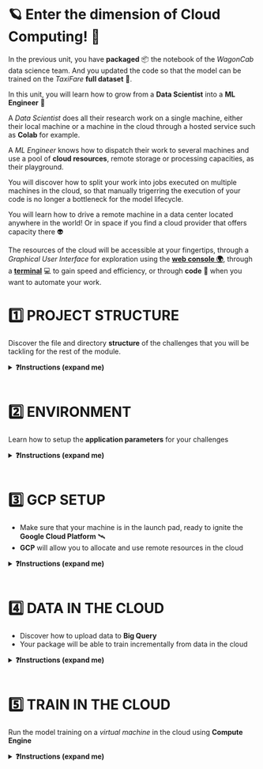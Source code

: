 
[//]: # ( presentation of the unit )

# 🪐 Enter the dimension of Cloud Computing! 🚀

In the previous unit, you have **packaged** 📦 the notebook of the _WagonCab_ data science team. And you updated the code so that the model can be trained on the _TaxiFare_ **full dataset** 🗻.

In this unit, you will learn how to grow from a **Data Scientist** into a **ML Engineer** 🤩

A _Data Scientist_ does all their research work on a single machine, either their local machine or a machine in the cloud through a hosted service such as **Colab** for example.

A _ML Engineer_ knows how to dispatch their work to several machines and use a pool of **cloud resources**, remote storage or processing capacities, as their playground.

You will discover how to split your work into jobs executed on multiple machines in the cloud, so that manually trigerring the execution of your code is no longer a bottleneck for the model lifecycle.

You will learn how to drive a remote machine in a data center located anywhere in the world! Or in space if you find a cloud provider that offers capacity there 👽

The resources of the cloud will be accessible at your fingertips, through a _Graphical User Interface_ for exploration using the **[web console 🌍](https://console.cloud.google.com/)**, through a **[terminal](https://en.wikipedia.org/wiki/Terminal_emulator)** 💻 to gain speed and efficiency, or through **code** 📝 when you want to automate your work.

[//]: # ( unit tech stack: gcloud gsutil cloud-storage compute-engine mlflow vertex-ai )

[//]: # ( presentation of the challenges of the unit )

# 1️⃣ PROJECT STRUCTURE

Discover the file and directory **structure** of the challenges that you will be tackling for the rest of the module.

<details>
  <summary markdown='span'><strong>❓Instructions (expand me)</strong></summary>

[//]: # ( challenge tech stack: )

[//]: # ( challenge presentation )

🚨 Each new challenge will bring in an additional set of features on which to work

👉 From now on, you will start each new challenge with the solution of the previous challenge

❓ Now, read carefully the following document to discover the structure of the challenges

[//]: # ( challenge instructions )

## Project structure

Here are the main files of interest:

```bash
.                                   # challenge root
├──taxifare
│   ├── data_sources
│   │   ├── big_query.py            # ☁️ cloud data storage client
│   │   └── local_disk.py           # 🚚 data exchange functions
│   ├── interface
│   │   └── main.py            # 🚪 (new) entry point
│   └── ml_logic
│       ├── __init__.py
│       ├── data.py                 # 📦 data storage interface
│       ├── encoders.py
│       ├── model.py
│       ├── params.py
│       ├── preprocessor.py
│       ├── registry.py             # 📦 model storage functions
│       └── utils.py
├── tests                           # 🧪 tests
├── .env.sample                     # ⚙️ sample `.env` file containing the variables used in the challenge
├── .envrc                          # 🎬 .env loader (used by `direnv`)
├── Makefile
├── requirements.txt
└──  setup.py
```

### ⚙️ `.env.sample`

This file is a _template_ allowing you to create the `.env` file for each challenge. The `.env.sample` file contains the variables required by the code and expected in the `.env` file. 🚨 Keep in mind that the `.env` file **should never be stored in Git** and we have added it to your `.gitignore`.

### 🚪 `main.py`

Bye bye `taxifare.interface.main_local` module, you served us well ❤️

Long live `taxifare.interface.main`, our new package entry point ⭐️ to:
- ~~`preprocess_and_train`~~: This method have been deleted: it does not scale well enough
- `preprocess`: preprocess the data by chunk
- `train`: train the data by chunk
- `evaluate`: evaluate the performance of the latest trained model on new data
- `pred`: make a prediction on a `DataFrame` with a specific version of the trained model

🚨 One main change in the code of the package is that we choose to delegate some of its work to dedicated modules in order to limit the size of the `main.py` file.

The code of the model, the preprocessing and the data cleaning files does not change 👌

The main changes concern :
- The project configuration: the code loads the application configuration from the environment variables loaded by direnv from the .env file
- The model storage: the code evolves to store the trained model either locally - or _spoiler alert_ in the cloud
- The training data: the code uses the `data.py` module as an _interface_ to other modules that load the data either from a local data source or from the cloud depending on the `.env` configuration

### Data delegation: 📦 `data.py` + 🚚 `local_disk.py` + ☁️ `big_query.py`

- `ml_logic.data` is now responsible for data cleaning
- `data_sources.local_disk` is responsible for loading from and saving data to your local disk
- `data_sources.big_query` is responsible for loading from and saving data to BigQuery

</details>
<br>

# 2️⃣ ENVIRONMENT

Learn how to setup the **application parameters** for your challenges

<details>
  <summary markdown='span'><strong>❓Instructions (expand me)</strong></summary>


[//]: # ( challenge tech stack: direnv )

[//]: # ( challenge instructions )

## Install `taxifare` version `0.0.2`

**💻 Install the new package version**
```bash
make reinstall_package
```

**🧪 Check the package version**
```bash
pip list | grep taxifare
# taxifare               0.0.2
```

## Configuration setup

Our goal is to be able to configure the behavior of our _package_ 📦 depending on the value of the variables defined in a `.env` project configuration file.

In order to do so, we will install the `direnv` shell extension. Its job is to locate the nearest `.env` file in the parent directory structure of the project and load its content into the environment.

<details>
  <summary markdown='span'><strong> ⚙️ macOS </strong></summary>


  ``` bash
  brew install direnv
  ```
</details>

<details>
  <summary markdown='span'><strong> ⚙️ Ubuntu (Linux or Windows WSL2) </strong></summary>


  ``` bash
  sudo apt update
  sudo apt install -y direnv
  ```
</details>

Once `direnv` is installed, we need to tell `zsh` to load `direnv` whenever it starts. This will allow `direnv` to monitor the changes in the `.env` project configuration, and to refresh the `environment variables` accordingly.

You need to update your `~/.zshrc` file in order to tell it to load `direnv`.

**💻 Add `direnv` to the list of `zsh` plugins**

Open the resources files:

``` bash
code ~/.zshrc
```

The list of plugins is located at the start of the files and should look this this when you add `direnv`:

``` bash
plugins=(git gitfast last-working-dir common-aliases zsh-syntax-highlighting history-substring-search pyenv direnv)
```

**💡 Start a new `zsh` window in order to load `direnv`**

**💻 At this point `direnv` is still not able to load anything: there is no `.env` file, let's do this:**

- Copy the `env.sample` file and rename it as `.env`
- Enable the project configuration with `direnv allow .` (the `.` stands for _current directory_)
- You can retrieve info on how `direnv` works any time by running `direnv --help`

**🧪 Check `direnv` is able to read the environment variable from the `.env` file:**
```bash
echo $LOCAL_DATA_PATH
# path/to/the/local/data
```

## Update your `.env` project configuration

From now on, whenever you need to update the behavior of the project, you will be able to change its parameters by simply editing the `.env` project configuration.

**📝 Fill the following**
- `LOCAL_DATA_PATH` variable in the `.env` project configuration with `~/.lewagon/mlops/data`
- `LOCAL_REGISTRY_PATH` variable in the `.env` project configuration with `~/.lewagon/mlops/training_outputs`

**🧪 Check your env variables manually**
```bash
echo $LOCAL_DATA_PATH
echo $LOCAL_REGISTRY_PATH
# ~/.lewagon/mlops/data
# ~/.lewagon/mlops/training_outputs
```

**🧪 Check your env variable automatically**
``` bash
make show_env
```
👉 How does that work ? Very simple: the `show_env` command in the `Makefile` just runs an `echo` (a `print` in the _terminal_) of the content of the varialbes of the project loaded by `direnv`

## ⚙️ Run your first training locally

⚙️ Run the following command: `python -m taxifare.interface.main` to test each methods one by one, uncommenting each route below one after the other, and make sure to understand how your new package works.
```python
if __name__ == '__main__':
    preprocess()
    #train()
    #pred()
    #evaluate(first_row=9000)
```

**💡`data.py` now acts as a switch** The beauty of having all the global logic implemented in `main.py` is that in `data.py` we need not worry about the context in which the functions are called. We only need to concentrate on what each function does and how it does it.

- Pay attention to the `ml_logic.data.get_chunk` _function_ in order to undertand how it can switch from local to cloud data loading (the `save_chunk` _function_ works similarly for storage).

- We provide you with the code of the `data_sources.local_disk` _module_ so you can see how the `get_pandas_chunk` and `save_local_chunk` are working. Later on, we will code the equivalent for big query instead of local data storage.

✋ Ask for a TA if you need explanations to understand any of the above steps.

🏁 You are ready to go!

</details>
<br>

# 3️⃣ GCP SETUP

- Make sure that your machine is in the launch pad, ready to ignite the **Google Cloud Platform** 🛰
- **GCP** will allow you to allocate and use remote resources in the cloud

<details>
<summary markdown='span'><strong>❓Instructions (expand me)</strong></summary>

[//]: # ( challenge tech stack: gcloud gsutil cloud-storage )

[//]: # ( challenge presentation )

First things first, let's make sure that your machine is ready to drive **Google Cloud Platform** resources:
- Verify that your **GCP** setup is operationnal
- Discover the `gcloud` and `gsutil` **[Command Line Interface](https://en.wikipedia.org/wiki/Command-line_interface)** tools provided by GCP in order to drive resources in the cloud

[//]: # ( challenge instructions )

## GCP setup check

We need to install some useful _python_ packages to interact from your code with GCP APIs such as [Cloud Storage](https://cloud.google.com/storage/docs/apis) and [BigQuery](https://cloud.google.com/bigquery/docs/reference/rest):

``` bash
pip install google-cloud-storage "google-cloud-bigquery<3.0.0"
```

We will now verify that:
- The `gcloud` CLI tool has access to (is authorized to drive the resources of) your GCP account
- The _python_ code running on your machine has access to your GCP account

**🧪 In your terminal, run `make test_gcp_setup`**

## The `gcloud` CLI

Let's discover the first CLI tool allowing you to drive your GCP resources from the terminal.

**❓ How do you list your GCP projects ?**

Find the `gcloud` command allowing you to list your **GCP project id**.

**📝 Fill the `PROJECT` variable in the `.env` project configuration with the name of your GCP project**

**🧪 Run the tests with `make test_gcp_project_setup`**

<details>
  <summary markdown='span'><strong> 💡 Hint </strong></summary>


  You can use the `-h` flag or the `--help` (more details) parameter in order to retrieve contextual help on the `gcloud` commands or sub commands (use `gcloud billing -h` to list the gcloud billing sub commands or `gcloud billing --help` for a more detailed help on the sub commands).

  👉 Pressing `q` is usually the way to exit the help if the command did not terminate itself, (`Ctrl + C` also works)

  Also note that running `gcloud` without arguments lists all the available sub commands by group.
</details>

## Cloud Storage and the `gsutil` CLI

The second CLI tool that you will use often allows you to deal with files stored on Cloud Storage within **buckets**.

**❓ How do you create a bucket ?**

Find the `gsutil` command allowing you to create a **bucket**.

**💻 Create a bucket in your GCP account**

Imagine you are working on a project on which several teams are collaborating. You need to be able to identify on which bucket to store your files.

**❓ How do you list the GCP buckets you have access to ?**

Find the `gsutil` command allowing you to retrieve the name of your **bucket**.

**📝 Fill the `BUCKET_NAME` variable in the `.env` project configuration**

**🧪 Run the tests with `make test_gcp_bucket`**

<details>
  <summary markdown='span'><strong> 💡 Hint </strong></summary>


  You can also use the [Cloud Storage console](https://console.cloud.google.com/storage/) in order create a bucket or list the existing buckets and their content.

  Do you see how much slower than the command line the GCP console (web interface) is ?
</details>

</details>
<br>

# 4️⃣ DATA IN THE CLOUD

- Discover how to upload data to **Big Query**
- Your package will be able to train incrementally from data in the cloud

<details>
  <summary markdown='span'><strong>❓Instructions (expand me)</strong></summary>


[//]: # ( challenge tech stack: big-query bq )

[//]: # ( challenge instructions )


## Build your first data warehouse

⚠️ The goal here is not to challenge your internet connection, so we will not have you wait while all your classmates simultaneously try to upload the 170GB of the _TaxiFare_ dataset to their own BigQuery dataset 🙌

Download the [sample 10k training dataset](https://wagon-public-datasets.s3.amazonaws.com/taxi-fare-ny/train_10k.csv) and the [sample 10k validation dataset](https://wagon-public-datasets.s3.amazonaws.com/taxi-fare-ny/val_10k.csv) on your machine and store them to `~/.lewagon/mlops/data` _if it has not been done yet_.

<details>
  <summary markdown='span'><strong> 💡 Hint </strong></summary>

  There is a command for everything. You may use `curl` to download the data:

  ``` bash
  curl https://wagon-public-datasets.s3.amazonaws.com/taxi-fare-ny/train_10k.csv > ~/.lewagon/mlops/data/train_10k.csv
  curl https://wagon-public-datasets.s3.amazonaws.com/taxi-fare-ny/val_10k.csv > ~/.lewagon/mlops/data/val_10k.csv
  ```
</details>

Let's upload our sample 10k datasets CSV to **Big Query**.

**❓ How do you create a dataset in a data warehouse ?**

**💻 Find the `bq` command allowing you to create a new _dataset_. Create a dataset and add 2 new _tables_ `train_10k` and `val_10k` into the dataset, one for our training set and another for our validation set.**

**📝 Fill in the `DATASET` variable in the `.env` project configuration**

<details>
  <summary markdown='span'><strong> 💡 Hint </strong></summary>


  Although the `bq` command is a child of the **Google Cloud SDK** that you installed on your machine, it does not seem to be follow the same help pattern as the `gcloud` and `gsutil` commands.

  Try running `bq` without arguments to list the available sub commands.

  What you are looking for is probably in the `mk` (make) section.
</details>

Now that you have a Big Query dataset with tables, let's populate them with our sample 10k CSVs.

**❓ How do you upload data to a dataset in a data warehouse ?**

Find the `bq` command allowing you to upload a CSV to a dataset table.

**💻 Upload the `train_10k.csv` and `val_10k.csv` files to your dataset tables**

Make sure that the _datasets_ that you create use the following data types:
- `key` and `pickup_datetime`: _timestamp_
- `fare_amount`, `pickup_longitude`, `pickup_latitude`, `dropoff_longituden` and `dropoff_latitude`: _float_
- `passenger_count`: _integer_

**🧪 Run the tests with `make test_big_query`**

<details>
  <summary markdown='span'><strong> 💡 Hint </strong></summary>


  The command will probably ask you to provide a schema for the data that you are uploading to your table (remember that we have not provided a schema for the table yet).

  In order to do that, the first option would be to have a look at the header of the CSV.

  The `head -n 11 train_10k.csv` command showing the first 11 lines of any file can be useful in order to glance at the top of the CSV (its buddy is the `tail` command).

  Once you have retrieved the list of columns, you need to define the data type that you want to use for of each of the columns (search for *big query schema data types*).

  Then you would provide the full schema of the table as an argument to the command with `--schema "key:timestamp,fare_amount:float,..."`

  This is a little cumbersome, but there are situations where you will want to specify the schema manually.

  ... Of course there is always the option to search for a parameter of the command that would do all that work for you 😉
</details>

## Train locally from data in Big Query

Let's adapt the code of our package in order to source the data chunks used for the training from Big Query.
As explained previously, `data.py` acts as a switch.

- We already provided you with the code of the `data_sources.local_disk` _module_ so you can see how the `get_pandas_chunk` and `save_local_chunk` are working.
- Your role is to code the `data_sources.big_query` _module_ that contains `get_bq_chunk` and `save_bq_chunk` methods that you need to implement.

✋ Ask for a TA if you need explanations to understand any of the above steps.

**💻 Set the `DATA_SOURCE` variable in the `.env` file to `"big query"`. Complete the `get_bq_chunk` and `save_bq_chunk` functions in the `taxifare.data_sources.big_query` module. Add the required imports in `data.py`**

<details>
  <summary markdown='span'><strong> 💡 Hint </strong></summary>


  If you look for *Paging through data table* in Big Query, or have a look at the [Big Query python API reference](https://googleapis.dev/python/bigquery/latest/generated/google.cloud.bigquery.client.Client.html), you should identify a method allowing you to retrieve the rows of a query one chunk after the next.
</details>

You can now train you model from the cloud using data chunks retrieved from Big Query 🎉

⚙️ **Train your model with data from Big Query**

- Run the following command: `python -m taxifare.interface.main` with DATA_SOURCE="big query".
- All main routes below should be working fine ✅

```python
if __name__ == '__main__':
    preprocess_and_train()
    preprocess()
    train()
    pred()
    evaluate(first_row=9000)
```

- Observe how the duration of the training varies when you source the data from Big Query versus when the data is stored on your machine. You can also time the result of your execution by prefixing `time <my_command>`

- 🧪 Run the tests with `make test_cloud_data`

🏁 Congrats! You have adapted your package to be able to source data incrementally in the cloud from either Cloud Storage or Big Query.

</details>
<br>


# 5️⃣ TRAIN IN THE CLOUD

Run the model training on a _virtual machine_ in the cloud using **Compute Engine**

<details>
  <summary markdown='span'><strong>❓Instructions (expand me)</strong></summary>


[//]: # ( challenge tech stack: compute-engine gcloud )

[//]: # ( challenge instructions )

## Enable the Compute Engine service

In GCP, many services are not enabled by default. The service to activate in order to use _virtual machines_ is **Compute Engine**.

**❓ How do you enable a GCP service ?**

Find the `gcloud` command allowing you to enable a **service**.

<details>
  <summary markdown='span'>💡 Hints</summary>

[Enabling API](https://cloud.google.com/endpoints/docs/openapi/enable-api#gcloud)
</details>

## Create your first Virtual Machine

The `taxifare` package is ready to train on a machine in the cloud. Let's create our first *Virtual Machine* instance!

**❓ Create a virtual machine**

Head towards the GCP console [Compute Engine](https://console.cloud.google.com/compute) page. The console will allow you to explore easilly the options available. Make sure to create an **Ubuntu** instance (read this _How to_, and have a look at the _Hint_).

<details>
  <summary markdown='span'><strong> 🗺 How to configure your VM instance </strong></summary>


  Let's explore the options available. The top right of the interface gives you a monthly estimate of the cost for the selected parameters if the VM remains on all the time.

  The basic options should be enough for what we want to do now, except for one: we want to choose the operating system that the VM instance will be running.

  Go to the *Boot disk* section, *CHANGE* the *Operating System* to **Ubuntu** and select the latest **Ubuntu xx.xx LTS** (Long Term Support) version.

  Ubuntu is the familly of operating systems that will ressemble the most the configuration on your machine following the [Le Wagon setup](https://github.com/lewagon/data-setup). Whether you are on a Mac, using Windows WSL2 or on Linux. Selecting this option will allow you to play with a remote machine using the commands you are already familiar with.
</details>

<details>
  <summary markdown='span'><strong> 💡 Hint </strong></summary>

  In the future, when you know exactly what type of VM you want to create, you will be able to use the `gcloud compute instances` commands if you want to do everything from the command line. For example:

  ``` bash
  INSTANCE=taxi-instance
  IMAGE_PROJECT=ubuntu-os-cloud
  IMAGE_FAMILY=ubuntu-2110

  gcloud compute instances create $INSTANCE --image-project=$IMAGE_PROJECT --image-family=$IMAGE_FAMILY
  ```
</details>

**💻 Fill the `INSTANCE` variable in the `.env` project configuration**


## Setup your VM

You have access at arms length to virtually unlimited computing power. Ready to help with trainings or any tasks.

**❓ How do you connect to the VM ?**

The GCP console allows you to connect to the VM instance through a web interface:

<a href="https://raw.githubusercontent.com/lewagon/data-images/master/DE/gce-vm-ssh.png"><img src="https://raw.githubusercontent.com/lewagon/data-images/master/DE/gce-vm-ssh.png" width="150" alt="gce vm ssh"></a><a href="https://raw.githubusercontent.com/lewagon/data-images/master/DE/gce-console-ssh.png"><img src="https://raw.githubusercontent.com/lewagon/data-images/master/DE/gce-console-ssh.png" width="120" alt="gce console ssh"></a>

You can disconnect by typing `exit` or closing the window.

A nice alternative is to connect to the virtual machine right from your command line 🤩

<a href="https://raw.githubusercontent.com/lewagon/data-images/master/DE/gce-ssh.png"><img src="https://raw.githubusercontent.com/lewagon/data-images/master/DE/gce-ssh.png" width="150" alt="gce ssh"></a>

All you need to do is to `gcloud compute ssh` on a running instance and to run `exit` when you want to disconnect 🎉

``` bash
INSTANCE=taxi-instance

gcloud compute ssh $INSTANCE
```

<details>
  <summary markdown='span'><strong> 💡 Error 22 </strong></summary>


  If you encounter a `port 22: Connection refused` error, just wait a little more for the VM instance to complete its startup.

  Just run `pwd` or `hostname` if you ever wonder on which machine you are running your commands.
</details>

**❓ How do you setup the VM to run your python code ?**

Let's run a light version of the [Le Wagon setup](https://github.com/lewagon/data-setup).

**💻 Connect to your VM instance and run the commands of the following sections**

<details>
  <summary markdown='span'><strong> ⚙️ <code>zsh</code> and <code>omz</code> (expand me)</strong></summary>

The **zsh** shell and its **Oh My Zsh** framework are the _command line interface_ configuration you are already familiar with. Accept to make zsh the default shell when prompted to.

``` bash
sudo apt update
sudo apt install -y zsh
sh -c "$(curl -fsSL https://raw.github.com/ohmyzsh/ohmyzsh/master/tools/install.sh)"
```

👉 Now the _cli_ of the remote machine starts to look a little more like the _cli_ of your local machine
</details>

<details>
  <summary markdown='span'><strong> ⚙️ <code>pyenv</code> and <code>pyenv-virtualenv</code> (expand me)</strong></summary>

Clone the `pyenv` and `pyenv-virtualenv` repos on the VM:

``` bash
git clone https://github.com/pyenv/pyenv.git ~/.pyenv
git clone https://github.com/pyenv/pyenv-virtualenv.git ~/.pyenv/plugins/pyenv-virtualenv
```

Open ~/.zshrc in a Terminal code editor:

``` bash
nano ~/.zshrc
```

Add `pyenv`, `ssh-agent` and `direnv` to the list of `zsh` plugins in the line `plugins=(git)` in the `~/.zshrc`: you should have `plugins=(git pyenv ssh-agent direnv)`. Then exit and save (`Ctrl + X`, `Y`, `Enter`) and save:

Make sure that the modifications are saved:

``` bash
cat ~/.zshrc | grep "plugins="
```

Add the pyenv initialization script to your `~/.zprofile`:

``` bash
cat << EOF >> ~/.zprofile
export PYENV_ROOT="\$HOME/.pyenv"
export PATH="\$PYENV_ROOT/bin:\$PATH"
eval "\$(pyenv init --path)"
EOF
```

👉 Now we are ready to install python

</details>

<details>
  <summary markdown='span'><strong> ⚙️ <code>python</code> (expand me)</strong></summary>

Add dependencies required to build python:

``` bash
sudo apt-get update; sudo apt-get install make build-essential libssl-dev zlib1g-dev \
libbz2-dev libreadline-dev libsqlite3-dev wget curl llvm \
libncursesw5-dev xz-utils tk-dev libxml2-dev libxmlsec1-dev libffi-dev liblzma-dev \
python-dev python3-dev
```

ℹ️ If a window pops up to ask you which services to restart, just press *Enter*:

<a href="https://raw.githubusercontent.com/lewagon/data-images/master/DE/gce-apt-services-restart.png"><img src="https://raw.githubusercontent.com/lewagon/data-images/master/DE/gce-apt-services-restart.png" width="150" alt="gce apt services restart"></a>

Now we need to start a new user session so that the updates in the `~/.zshrc` and `~/.zprofile` are taken into account.

Exit the _virtual machine_: you need to `exit` from `zsh` (since you just installed it), then `exit` from the _vm_:

``` bash
exit
exit
```

Then reconnect:

``` bash
gcloud compute ssh $INSTANCE
```

Install python `3.8.12` and create a `lewagon` virtual env. This can take a while and look like it is stuck, but it is not:

``` bash
pyenv install 3.8.12
pyenv global 3.8.12
pyenv virtualenv 3.8.12 lewagon
pyenv global lewagon
```

</details>

<details>
  <summary markdown='span'><strong> ⚙️ <code>git</code> authentication to GitHub (expand me)</strong></summary>

Copy your private key 🔑 to the _vm_ in order to allow it to access to your GitHub account.

⚠️ Run this single command on your machine, not in the VM ⚠️

``` bash
INSTANCE=taxi-instance

# scp stands for secure copy (cp)
gcloud compute scp ~/.ssh/id_ed25519 $INSTANCE:~/.ssh/
```

If the command fails and ask for a user name, use the following variation:

``` bash
USER=toto

gcloud compute scp ~/.ssh/id_ed25519 $USER@$INSTANCE:~/.ssh/
```

⚠️ Then resume to running other commands in the VM ⚠️

Register the key you just copied:

``` bash
ssh-add ~/.ssh/id_ed25519
```

Enter your *passphrase* if asked to.

👉 You are now able to interact with your **GitHub** account from your the _virtual machine_
</details>

<details>
  <summary markdown='span'><strong> ⚙️ <em>python</em> code authentication to GCP (expand me)</strong></summary>

The code of your package needs to be able to access to your Big Query data warehouse.

In order to do so, we will copy your service account json key file 🔑 to the vm.

⚠️ Run this single command on your machine, not in the VM ⚠️

``` bash
INSTANCE=taxi-instance

gcloud compute scp $GOOGLE_APPLICATION_CREDENTIALS $INSTANCE:~/.ssh/
gcloud compute ssh $INSTANCE --command "echo 'export GOOGLE_APPLICATION_CREDENTIALS=~/.ssh/$(basename $GOOGLE_APPLICATION_CREDENTIALS)' >> ~/.zshrc"
```

If the command fails and ask for a user name, use the following variation:

``` bash
USER=toto

gcloud compute scp $GOOGLE_APPLICATION_CREDENTIALS $USER@$INSTANCE:~/.ssh/
gcloud compute ssh $INSTANCE --command "echo 'export GOOGLE_APPLICATION_CREDENTIALS=~/.ssh/$(basename $GOOGLE_APPLICATION_CREDENTIALS)' >> ~/.zshrc"
```

⚠️ Then resume to running other commands in the VM ⚠️

Reload your `~/.zshrc`:

``` bash
source ~/.zshrc
```

Let's verify that python code can now access your GCP resources. First install some packages:

``` bash
pip install google-cloud-storage
```

Then [run python code from the _cli_](https://stackoverflow.com/questions/3987041/run-function-from-the-command-line). This should list your GCP projects:

``` bash
python -c "from google.cloud import storage; \
    buckets = storage.Client().list_buckets(); \
    [print(b.name) for b in buckets]"
```

</details>

<details>
  <summary markdown='span'><strong> ⚙️ Make a generic data science setup (expand me)</strong></summary>

Install all the packages of the bootcamp on your VM:

``` bash
pip install -U pip
pip install -r https://raw.githubusercontent.com/lewagon/data-setup/master/specs/releases/linux.txt
```

</details>

Your _VM_ is now fully operational with:
- An environment (python + package dependencies) to run your code
- The credentials to connect to your _GitHub_ account
- The credentials to connect to your _GCP_ account

The only thing that is missing is the code of your project...

**🧪 Let's run a few tests inside your _VM terminal_ before we install it:**

- Default shell is `/usr/bin/zsh`
    ```bash
    echo $SHELL
    ```
- Python version is `3.8.12`
    ```bash
    python --version
    ```
- Active GCP project is the same as `$PROJECT` in your `.env` file
    ```bash
    gcloud config list project
    ```

Your VM is now a data science beast 🔥

## Train in the cloud

Let's run your first training in the cloud!

**❓ How do you setup and run your project in the virtual machine ?**

**💻 Clone your package, install its requirements, and run the training**

<details>
  <summary markdown='span'><strong> 💡 Hint </strong></summary>

You can copy your code to the VM by cloning your GitHub project with this syntax:

Myriad batch:
```bash
git clone git@github.com:<user.github_nickname>/cloud-training
```

Legacy batch:
```bash
git clone git@github.com:<user.github_nickname>/data-challenges
```

Enter the directory of your package (adapt the command):

``` bash
cd <path/to/the/package/model/dir>
```

Create directories to save the model to:

``` bash
mkdir -p data
mkdir -p training_outputs/models
mkdir -p training_outputs/params
mkdir -p training_outputs/metrics
```

Create a `.env` file with all required parameters to drive your package:

``` bash
cp .env.sample .env
```

Fill the content of the `.env` (complete the missing values):

``` bash
nano .env
```

``` bash
DATA_SOURCE=big query
LOCAL_DATA_PATH=data
LOCAL_REGISTRY_PATH=training_outputs
```

Install `direnv` to load your `.env`:

``` bash
sudo apt update
sudo apt install -y direnv
```

ℹ️ If a window pops up to ask you which services to restart, just press *Enter*.

Disconnect from the _vm_ then reconnect (so that `direnv` works):

``` bash
exit
```

``` bash
gcloud compute ssh $INSTANCE
```

Allow your `.envrc`:

``` bash
direnv allow .
```

Remove the existing local environment:

``` bash
rm .python-version
```

Install the dependencies of the package:

``` bash
pip install pyarrow tensorflow  # this should be in your requirements.txt
pip install -r requirements.txt
```

And run the preprocess and the training in the cloud!

``` bash
make run_all  # Have a look at the Makefile to understand exactly what this does!
```

</details>

<a href="https://raw.githubusercontent.com/lewagon/data-images/master/DE/gce-train-ssh.png"><img src="https://raw.githubusercontent.com/lewagon/data-images/master/DE/gce-train-ssh.png" width="150" alt="gce train ssh"></a><a href="https://raw.githubusercontent.com/lewagon/data-images/master/DE/gce-train-web-ssh.png"><img src="https://raw.githubusercontent.com/lewagon/data-images/master/DE/gce-train-web-ssh.png" width="120" alt="gce train web ssh"></a>

You have trained your model in the cloud 🎉

... You can switch the vm off 🌒

**❓ How switch ON/OFF your VM ?**

You can easily start and stop a vm instance from the GCP console, which allows to see which instances are running.

<a href="https://raw.githubusercontent.com/lewagon/data-images/master/DE/gce-vm-start.png"><img src="https://raw.githubusercontent.com/lewagon/data-images/master/DE/gce-vm-start.png" width="150" alt="gce vm start"></a>

<details>
  <summary markdown='span'><strong> 💡 Hint </strong></summary>

A faster way to start and stop your virtual machine is to use the command line. The commands still take some time to complete, but you do not have to navigate through the GCP console interface.

Have a look at the `gcloud compute instances` commands in order to start, stop or list your instances:

``` bash
INSTANCE=taxi-instance

gcloud compute instances stop $INSTANCE
gcloud compute instances list
gcloud compute instances start $INSTANCE
```
</details>

🚨 Computing power does not grow on trees 🌳, do not forget to switch the VM off whenever you stop using it 💸

</details>
